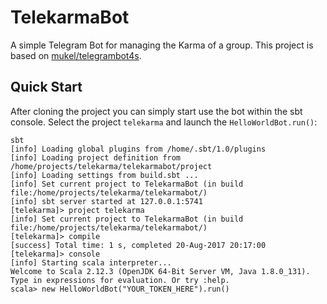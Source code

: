 # TelekarmaBot
A simple Telegram Bot for managing the Karma of a group. This project is based on 
[mukel/telegrambot4s](https://github.com/mukel/telegrambot4s).

## Quick Start
After cloning the project you can simply start use the bot within the sbt console. Select the project `telekarma` and launch the 
`HelloWorldBot.run()`: 

```
sbt
[info] Loading global plugins from /home/.sbt/1.0/plugins
[info] Loading project definition from /home/projects/telekarma/telekarmabot/project
[info] Loading settings from build.sbt ...
[info] Set current project to TelekarmaBot (in build file:/home/projects/telekarma/telekarmabot/)
[info] sbt server started at 127.0.0.1:5741
[telekarma]> project telekarma
[info] Set current project to TelekarmaBot (in build file:/home/projects/telekarma/telekarmabot/)
[telekarma]> compile
[success] Total time: 1 s, completed 20-Aug-2017 20:17:00
[telekarma]> console
[info] Starting scala interpreter...
Welcome to Scala 2.12.3 (OpenJDK 64-Bit Server VM, Java 1.8.0_131).
Type in expressions for evaluation. Or try :help.
scala> new HelloWorldBot("YOUR_TOKEN_HERE").run()
```
